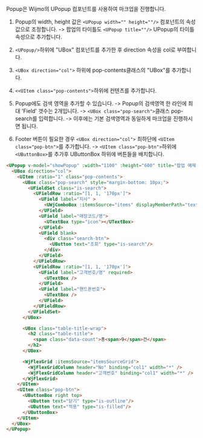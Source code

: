 Popup은 Wijmo의 UPopup 컴포넌트를 사용하여 마크업을 진행합니다.
1. Popup의 width, height 값은 ```<UPopup width="" height=""/>``` 컴포넌트의 속성값으로 조정합니다.
   -> 팝업의 타이틀도 ```<UPopup title=""/>``` UPopup의 타이틀 속성으로 추가합니다.
2. ```<UPopup/>```하위에 "UBox" 컴포넌트를 추가한 후 direction 속성을 col로 부여합니다.
3. ```<UBox direction="col">``` 하위에 pop-contents클래스의 "UBox"를 추가합니다.
4. ```<<UItem class="pop-contents">```하위에 컨텐츠를 추가합니다.
5. Popup에도 검색 영역을 추가할 수 있습니다.
   -> Popup의 검색영역 한 라인에 최대 'Field' 갯수는 2개입니다.
   -> ```<UBox class="pop-search">```클래스 pop-search를 입력합니다.
   -> 이후에는 기본 검색영역과 동일하게 마크업을 진행하시면 됩니다.

6. Footer 버튼이 필요한 경우 ```<UBox direction="col">``` 최하단에 ```<UItem class="pop-btn">```를 추가합니다.
   -> ```<UItem class="pop-btn">```하위에 ```<UButtonBox>```를 추가후 UButtonBox 하위에 버튼들을 배치합니다.

```html
<UPopup v-model="showPopup" :width="1100" :height="600" title="팝업 예제">
  <UBox direction="col">
    <UItem :ratio="1" class="pop-contents">
      <UBox class="pop-search" style="margin-bottom: 10px;">
        <UFieldSet class="is-search">
          <UFieldRow :ratio="[1, 1, '170px']">
            <UField label="지사" >
              <UWjComboBox :itemsSource="items" displayMemberPath="text" />
            </UField>
            <UField label="매장코드/명">
              <UTextBox type="icon"></UTextBox>
            </UField>
            <UField blank>
              <div class="search-btn">
                <UButton text="조회" type="is-search"/>
              </div>
            </UField>
          </UFieldRow>
          <UFieldRow :ratio="[1, 1, '170px']">
            <UField label="고객번호/명" required>
              <UTextBox />
            </UField>
            <UField label="핸드폰번호">
              <UTextBox />
            </UField>
          </UFieldRow>
        </UFieldSet>
      </UBox>

      <UBox class="table-title-wrap">
        <h2 class="table-title">
          <span class="data-count">총<span>9</span>건</span>
        </h2>
      </UBox>

      <WjFlexGrid :itemsSource="itemsSourceGrid">
        <WjFlexGridColumn header="No" binding="col1" width="*" />
        <WjFlexGridColumn header="고객번호" binding="col1" width="*" />
      </WjFlexGrid>
    </UItem>
    <UItem class="pop-btn">
      <UButtonBox right top>
        <UButton text="닫기" type="is-outline"/>
        <UButton text="적용" type="is-filled"/>
      </UButtonBox>
    </UItem>
  </UBox>
</UPopup>
```
